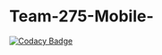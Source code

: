 # Team-275-Mobile-

[![Codacy Badge](https://api.codacy.com/project/badge/Grade/f2bde4f4b8d04c9ab882375ea30c792f)](https://app.codacy.com/gh/BuildForSDGCohort2/Team-275-Mobile-App?utm_source=github.com&utm_medium=referral&utm_content=BuildForSDGCohort2/Team-275-Mobile-App&utm_campaign=Badge_Grade_Dashboard)